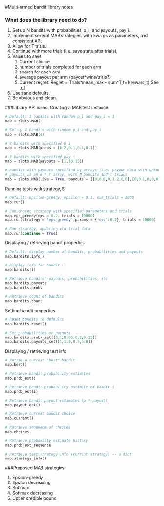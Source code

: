 #Multi-armed bandit library notes

### What does the library need to do?
1. Set up N bandits with probabilities, p_i, and payouts, pay_i.
2. Implement several MAB strategies, with kwargs as parameters, and consistent API.
3. Allow for T trials.
4. Continue with more trials (i.e. save state after trials).
5. Values to save:
    1. Current choice
    2. number of trials completed for each arm
    3. scores for each arm
    4. average payout per arm (payout*wins/trials?)
    5. Current regret.  Regret = Trials*mean_max - sum^T_t=1(reward_t) See [ref](https://www.princeton.edu/~sbubeck/SurveyBCB12.pdf)
6. Use sane defaults.
7. Be obvious and clean.

###Library API ideas:
Creating a MAB test instance:

```Python
# Default: 3 bandits with random p_i and pay_i = 1
mab = slots.MAB()

# Set up 4 bandits with random p_i and pay_i
mab = slots.MAB(4)

# 4 bandits with specified p_i
mab = slots.MAB(probs = [0.2,0.1,0.4,0.1])

# 3 bandits with specified pay_i
mab = slots.MAB(payouts = [1,10,15])

# Bandits with payouts specified by arrays (i.e. payout data with unknown probabilities)
# payouts is an N * T array, with N bandits and T trials
mab = slots.MAB(live = True, payouts = [[0,0,0,0,1.2,0,0],[0,0.1,0,0,0.1,0.1,0]]
```

Running tests with strategy, S

```Python
# Default: Epsilon-greedy, epsilon = 0.1, num_trials = 1000
mab.run()

# Run chosen strategy with specified parameters and trials
mab.eps_greedy(eps = 0.2, trials = 10000)
mab.run(strategy = 'eps_greedy',params = {'eps':0.2}, trials = 10000)

# Run strategy, updating old trial data
mab.run(continue = True)
```

Displaying / retrieving bandit properties

```Python
# Default: display number of bandits, probabilities and payouts
mab.bandits.info()

# Display info for bandit i
mab.bandits[i]

# Retrieve bandits' payouts, probabilities, etc
mab.bandits.payouts
mab.bandits.probs

# Retrieve count of bandits
mab.bandits.count
```

Setting bandit properties

```Python
# Reset bandits to defaults
mab.bandits.reset()

# Set probabilities or payouts
mab.bandits.probs_set([0.1,0.05,0.2,0.15])
mab.bandits.payouts_set([1,1.5,0.5,0.8])
```

Displaying / retrieving test info

```Python
# Retrieve current "best" bandit
mab.best()

# Retrieve bandit probability estimates
mab.prob_est()

# Retrieve bandit probability estimate of bandit i
mab.prob_est(i)

# Retrieve bandit payout estimates (p * payout)
mab.payout_est()

# Retrieve current bandit choice
mab.current()

# Retrieve sequence of choices
mab.choices

# Retrieve probabilty estimate history
mab.prob_est_sequence

# Retrieve test strategy info (current strategy) -- a dict
mab.strategy_info()
```

###Proposed MAB strategies
1. Epsilon-greedy
2. Epsilon decreasing
3. Softmax
4. Softmax decreasing
5. Upper credible bound
